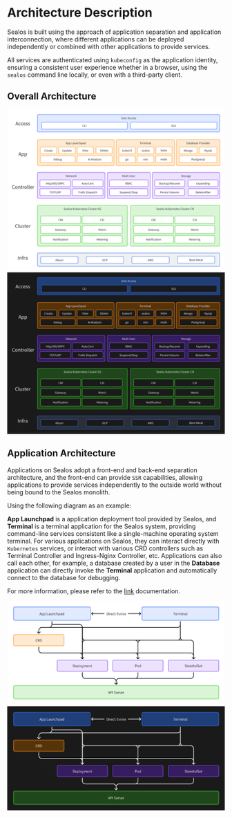 # Architecture Description

Sealos is built using the approach of application separation and application interconnection, where different applications can be deployed independently or combined with other applications to provide services.

All services are authenticated using `kubeconfig` as the application identity, ensuring a consistent user experience whether in a browser, using the `sealos` command line locally, or even with a third-party client.

## Overall Architecture

![Architecture](./images/architecture_light.png#gh-light-mode-only)![Architecture](./images/architecture_dark.png#gh-dark-mode-only)

## Application Architecture

Applications on Sealos adopt a front-end and back-end separation architecture, and the front-end can provide `SSR` capabilities, allowing applications to provide services independently to the outside world without being bound to the Sealos monolith.

Using the following diagram as an example: 

**App Launchpad** is a application deployment tool provided by Sealos, and **Terminal** is a terminal application for the Sealos system, providing command-line services consistent like a single-machine operating system terminal.
For various applications on Sealos, they can interact directly with `Kubernetes` services, or interact with various CRD controllers such as Terminal Controller and Ingress-Nginx Controller, etc.
Applications can also call each other, for example, a database created by a user in the **Database** application can directly invoke the **Terminal** application and automatically connect to the database for debugging.

For more information, please refer to the [link](../../platform-components) documentation.

![Application](./images/application_light.png#gh-light-mode-only)![Application](./images/application_dark.png#gh-dark-mode-only)